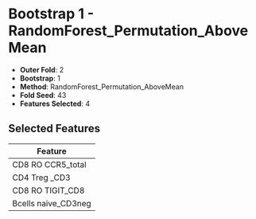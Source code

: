 # Bootstrap 1 - RandomForest_Permutation_AboveMean

- **Outer Fold**: 2
- **Bootstrap**: 1
- **Method**: RandomForest_Permutation_AboveMean
- **Fold Seed**: 43
- **Features Selected**: 4

## Selected Features

| Feature |
|---------|
| CD8 RO CCR5_total |
| CD4 Treg _CD3 |
| CD8 RO TIGIT_CD8 |
| Bcells naive_CD3neg |
